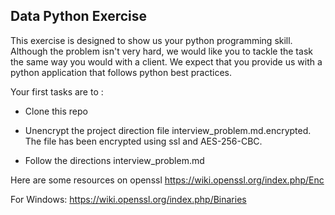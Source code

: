 ## Data Python Exercise

This exercise is designed to show us your python programming skill. Although the problem isn't very hard, we would like you to tackle the task the same way you would with a client. We expect that you provide us with a python application that follows python best practices.     

Your first tasks are to :  

* Clone this repo
* Unencrypt the project direction file  interview_problem.md.encrypted. The file has been encrypted using ssl and AES-256-CBC.

* Follow the directions interview_problem.md

Here are some resources on openssl
https://wiki.openssl.org/index.php/Enc

For Windows:
https://wiki.openssl.org/index.php/Binaries



